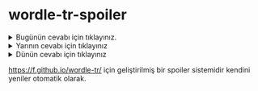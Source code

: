 # wordle-tr-spoiler

<details>
  <summary>Bugünün cevabı için tıklayınız.</summary>
  <br>
    <b> baliğ </b>
</details>

<details>
  <summary>Yarının cevabı için tıklayınız</summary>
  <br>
   <b> yılan </b>
</details>

<details>
  <summary>Dünün cevabı için tıklayınız </summary>
  <br>
  <b> ütülü </b>
</details>

https://f.github.io/wordle-tr/ için geliştirilmiş bir spoiler sistemidir kendini yeniler otomatik olarak.

